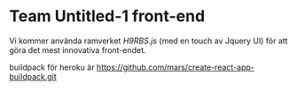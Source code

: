 # Team Untitled-1 front-end

Vi kommer använda ramverket *H9RBS.js* (med en touch av Jquery UI) för att göra det mest innovativa front-endet.

buildpack för heroku är https://github.com/mars/create-react-app-buildpack.git
